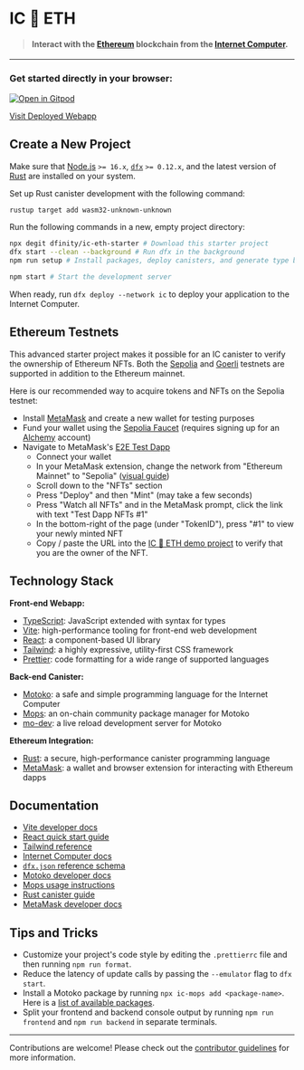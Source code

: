 # IC 🔗 ETH

> #### Interact with the [Ethereum](https://ethereum.org/) blockchain from the [Internet Computer](https://internetcomputer.org/).

---

### Get started directly in your browser:

[![Open in Gitpod](https://gitpod.io/button/open-in-gitpod.svg)](https://gitpod.io/#https://github.com/dfinity/ic-eth-starter)

[Visit Deployed Webapp](https://xm3ir-rqaaa-aaaap-abhqq-cai.icp0.io/)

## Create a New Project

Make sure that [Node.js](https://nodejs.org/en/) `>= 16.x`, [`dfx`](https://internetcomputer.org/docs/current/developer-docs/build/install-upgrade-remove) `>= 0.12.x`, and the latest version of [Rust](https://www.rust-lang.org/tools/install) are installed on your system.

Set up Rust canister development with the following command:

```sh
rustup target add wasm32-unknown-unknown
```

Run the following commands in a new, empty project directory:

```sh
npx degit dfinity/ic-eth-starter # Download this starter project
dfx start --clean --background # Run dfx in the background
npm run setup # Install packages, deploy canisters, and generate type bindings

npm start # Start the development server
```

When ready, run `dfx deploy --network ic` to deploy your application to the Internet Computer.

## Ethereum Testnets

This advanced starter project makes it possible for an IC canister to verify the ownership of Ethereum NFTs. Both the [Sepolia](https://www.alchemy.com/overviews/sepolia-testnet) and [Goerli](https://goerli.net/) testnets are supported in addition to the Ethereum mainnet. 

Here is our recommended way to acquire tokens and NFTs on the Sepolia testnet:

- Install [MetaMask](https://metamask.io/) and create a new wallet for testing purposes
- Fund your wallet using the [Sepolia Faucet](https://sepoliafaucet.com/) (requires signing up for an [Alchemy](https://www.alchemy.com/) account)
- Navigate to MetaMask's [E2E Test Dapp](https://metamask.github.io/test-dapp/)
  - Connect your wallet
  - In your MetaMask extension, change the network from "Ethereum Mainnet" to "Sepolia" ([visual guide](https://support.metamask.io/hc/en-us/articles/13946422437147-How-to-view-testnets-in-MetaMask))
  - Scroll down to the "NFTs" section
  - Press "Deploy" and then "Mint" (may take a few seconds)
  - Press "Watch all NFTs" and in the MetaMask prompt, click the link with text "Test Dapp NFTs #1"
  - In the bottom-right of the page (under "TokenID"), press "#1" to view your newly minted NFT
  - Copy / paste the URL into the [IC 🔗 ETH demo project](https://xm3ir-rqaaa-aaaap-abhqq-cai.icp0.io/verify) to verify that you are the owner of the NFT. 

## Technology Stack

**Front-end Webapp:**
- [TypeScript](https://www.typescriptlang.org/): JavaScript extended with syntax for types
- [Vite](https://vitejs.dev/): high-performance tooling for front-end web development
- [React](https://reactjs.org/): a component-based UI library
- [Tailwind](https://tailwindcss.com/): a highly expressive, utility-first CSS framework
- [Prettier](https://prettier.io/): code formatting for a wide range of supported languages

**Back-end Canister:**
- [Motoko](https://github.com/dfinity/motoko#readme): a safe and simple programming language for the Internet Computer
- [Mops](https://mops.one): an on-chain community package manager for Motoko
- [mo-dev](https://github.com/dfinity/motoko-dev-server#readme): a live reload development server for Motoko

**Ethereum Integration:**
- [Rust](https://www.rust-lang.org/): a secure, high-performance canister programming language
- [MetaMask](https://metamask.io/): a wallet and browser extension for interacting with Ethereum dapps

## Documentation

- [Vite developer docs](https://vitejs.dev/guide/)
- [React quick start guide](https://react.dev/learn)
- [Tailwind reference](https://v2.tailwindcss.com/docs)
- [Internet Computer docs](https://internetcomputer.org/docs/current/developer-docs/ic-overview)
- [`dfx.json` reference schema](https://internetcomputer.org/docs/current/references/dfx-json-reference/)
- [Motoko developer docs](https://internetcomputer.org/docs/current/developer-docs/build/cdks/motoko-dfinity/motoko/)
- [Mops usage instructions](https://j4mwm-bqaaa-aaaam-qajbq-cai.ic0.app/#/docs/install)
- [Rust canister guide](https://internetcomputer.org/docs/current/developer-docs/backend/rust/)
- [MetaMask developer docs](https://docs.metamask.io/)

## Tips and Tricks

- Customize your project's code style by editing the `.prettierrc` file and then running `npm run format`.
- Reduce the latency of update calls by passing the `--emulator` flag to `dfx start`.
- Install a Motoko package by running `npx ic-mops add <package-name>`. Here is a [list of available packages](https://mops.one/).
- Split your frontend and backend console output by running `npm run frontend` and `npm run backend` in separate terminals.

---

Contributions are welcome! Please check out the [contributor guidelines](https://github.com/dfinity/ic-eth-starter/blob/main/.github/CONTRIBUTING.md) for more information.
